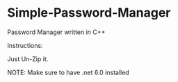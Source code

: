 # Simple-Password-Manager
Password Manager written in C++

Instructions:

Just Un-Zip it.

NOTE:
Make sure to have .net 6.0 installed

